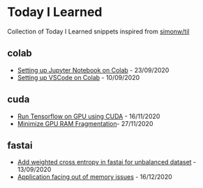 # Today I Learned

Collection of Today I Learned snippets inspired from [simonw/til](https://github.com/simonw/til)

## colab

* [Setting up Jupyter Notebook on Colab](https://github.com/manisnesan/til/blob/master/colab/setting-up-jupyter-on-colab.md) - 23/09/2020
* [Setting up VSCode on Colab](https://github.com/manisnesan/til/blob/master/colab/setting-up-vscode-on-colab-kaggle.md) - 10/09/2020

## cuda 

* [Run Tensorflow on GPU using CUDA](https://github.com/manisnesan/til/blob/master/cuda/tensorflow-on-gpu.md#run-tensorflow-on-gpu-using-nvidia-cuda) - 16/11/2020
* [Minimize GPU RAM Fragmentation](https://github.com/manisnesan/til/blob/master/cuda/minimize-gpu-ram-fragmentation.md)- 27/11/2020

## fastai

* [Add weighted cross entropy in fastai for unbalanced dataset](https://github.com/manisnesan/til/blob/master/fastai/add-weighted-loss-function-to-fastai-learner.md) - 13/09/2020
* [Application facing out of memory issues](https://github.com/manisnesan/til/blob/master/fastai/oom-in-application.md) - 16/12/2020
